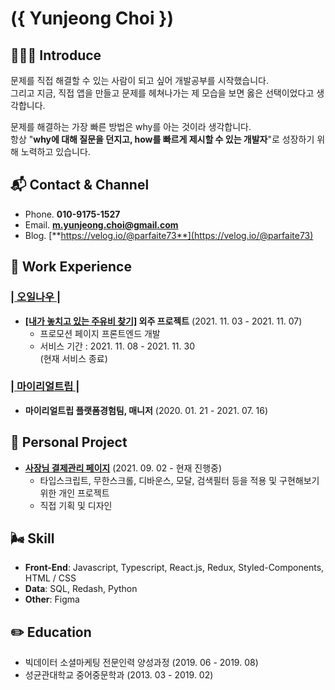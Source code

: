 # **({ Yunjeong Choi })**

## 👩🏻‍🔧 **Introduce**
문제를 직접 해결할 수 있는 사람이 되고 싶어 개발공부를 시작했습니다. <br/>
그리고 지금, 직접 앱을 만들고 문제를 헤쳐나가는 제 모습을 보면 옳은 선택이었다고 생각합니다.

문제를 해결하는 가장 빠른 방법은 why를 아는 것이라 생각합니다. <br>
항상 "**why에 대해 질문을 던지고, how를 빠르게 제시할 수 있는 개발자**"로 성장하기 위해 노력하고 있습니다.

## 📬 **Contact & Channel**
* Phone. **010-9175-1527** <br />
* Email. **m.yunjeong.choi@gmail.com** <br />
* Blog. [**https://velog.io/@parfaite73**](https://velog.io/@parfaite73) <br />

## 🐂 **Work Experience**

### [**| 오일나우 |**](https://www.oilnow.co.kr/)

- **[[내가 놓치고 있는 주유비 찾기]](https://treasurehunt.oilnow.co.kr/) 
외주 프로젝트** (2021. 11. 03 - 2021. 11. 07)
  - 프로모션 페이지 프론트엔드 개발
  - 서비스 기간 : 2021. 11. 08 - 2021. 11. 30 <br>
  (현재 서비스 종료)
    
### [**| 마이리얼트립 |**](https://www.myrealtrip.com/)

- **마이리얼트립 플랫폼경험팀, 매니저** (2020. 01. 21 - 2021. 07. 16)

## 🐣 **Personal Project**

- [**사장님 결제관리 페이지**](https://github.com/Yunjeong-Choi/oilnow-sajangnim-project) (2021. 09. 02 - 현재 진행중)
  - 타입스크립트, 무한스크롤, 디바운스, 모달, 검색필터 등을 적용 및 구현해보기 위한 개인 프로젝트
  - 직접 기획 및 디자인

## 🌬 **Skill**
- **Front-End**: Javascript, Typescript, React.js, Redux, Styled-Components, HTML / CSS
- **Data**: SQL, Redash, Python
- **Other**: Figma

## ✏️ **Education**
- 빅데이터 소셜마케팅 전문인력 양성과정 (2019. 06 - 2019. 08) <br/>
- 성균관대학교 중어중문학과 (2013. 03 - 2019. 02)

<!--
**Yunjeong-Choi/Yunjeong-Choi** is a ✨ _special_ ✨ repository because its `README.md` (this file) appears on your GitHub profile.

Here are some ideas to get you started:

- 🔭 I’m currently working on ...
- 🌱 I’m currently learning ...
- 👯 I’m looking to collaborate on ...
- 🤔 I’m looking for help with ...
- 💬 Ask me about ...
- 📫 How to reach me: ...
- 😄 Pronouns: ...
- ⚡ Fun fact: ...
-->
